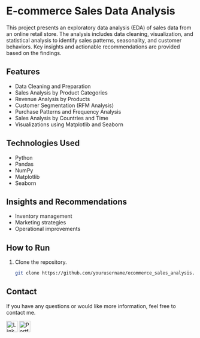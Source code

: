 # E-commerce Sales Data Analysis

This project presents an exploratory data analysis (EDA) of sales data from an online retail store. The analysis includes data cleaning, visualization, and statistical analysis to identify sales patterns, seasonality, and customer behaviors. Key insights and actionable recommendations are provided based on the findings.

## Features

- Data Cleaning and Preparation
- Sales Analysis by Product Categories
- Revenue Analysis by Products
- Customer Segmentation (RFM Analysis)
- Purchase Patterns and Frequency Analysis
- Sales Analysis by Countries and Time
- Visualizations using Matplotlib and Seaborn

## Technologies Used

- Python
- Pandas
- NumPy
- Matplotlib
- Seaborn

## Insights and Recommendations

- Inventory management
- Marketing strategies
- Operational improvements

## How to Run

1. Clone the repository.
   ```bash
   git clone https://github.com/yourusername/ecommerce_sales_analysis.git
   ```

## Contact

If you have any questions or would like more information, feel free to contact me.

<a href="https://www.linkedin.com/in/jeanpaulomv/"><img src="https://img.shields.io/badge/jeanpaulomv-0077B5?style=for-the-badge&logo=linkedin&logoColor=white" alt="LinkedIn" height="30"></a>
<a href="https://www.datascienceportfol.io/jeanpaulomv"><img src="https://img.shields.io/badge/Portfolio-255E63?style=for-the-badge&logo=About.me&logoColor=white" alt="Portfolio" height="30"></a>
